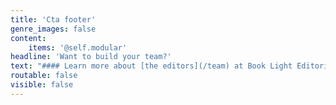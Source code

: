 ```yaml
---
title: 'Cta footer'
genre_images: false
content:
    items: '@self.modular'
headline: 'Want to build your team?'
text: "#### Learn more about [the editors](/team) at Book Light Editorial and check out our [services](/services) to find the right one for you!\n\n><span class=\"first-character\">\"I</span> can’t rave about Carly enough! She performed a quick, yet thorough, read-through of my novel and created six pages of talking points. Then we skyped so I fully understood her points and recommendations. Together, we crafted a battle strategy for revisions—it was so efficient that the actual edits only took a week! And looking at the old draft versus the new one… wow. Her edits added a whole new dimension to my story, without sacrificing my original vision for the novel. If you’re hesitating on purchasing her work, don’t! After three years of querying, it took my newly revised manuscript just three months to find a home with a literary agent. That’s all thanks to Carly!\"\n\n-Rebecca Thorne, author of _The Secrets of Star Whales_ (Jolly Fish Press) and _Can't Spell Treason Without Tea_\n\n[Testimonials](/testimonials){.button}"
routable: false
visible: false
---
```


